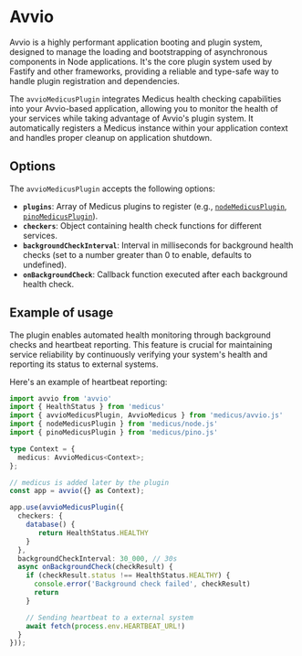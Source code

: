 # Avvio <Badge type="warning" text="Third-Party" />

Avvio is a highly performant application booting and plugin system, designed to manage the loading and bootstrapping of asynchronous components in Node applications. It's the core plugin system used by Fastify and other frameworks, providing a reliable and type-safe way to handle plugin registration and dependencies.

The `avvioMedicusPlugin` integrates Medicus health checking capabilities into your Avvio-based application, allowing you to monitor the health of your services while taking advantage of Avvio's plugin system. It automatically registers a Medicus instance within your application context and handles proper cleanup on application shutdown.

## Options

The `avvioMedicusPlugin` accepts the following options:

- **`plugins`**: Array of Medicus plugins to register (e.g., [`nodeMedicusPlugin`](/integrations/node), [`pinoMedicusPlugin`](/integrations/pino)).
- **`checkers`**: Object containing health check functions for different services.
- **`backgroundCheckInterval`**: Interval in milliseconds for background health checks (set to a number greater than 0 to enable, defaults to undefined).
- **`onBackgroundCheck`**: Callback function executed after each background health check.

## Example of usage

The plugin enables automated health monitoring through background checks and heartbeat reporting. This feature is crucial for maintaining service reliability by continuously verifying your system's health and reporting its status to external systems.

Here's an example of heartbeat reporting:

```ts
import avvio from 'avvio'
import { HealthStatus } from 'medicus'
import { avvioMedicusPlugin, AvvioMedicus } from 'medicus/avvio.js'
import { nodeMedicusPlugin } from 'medicus/node.js'
import { pinoMedicusPlugin } from 'medicus/pino.js'

type Context = {
  medicus: AvvioMedicus<Context>;
};

// medicus is added later by the plugin
const app = avvio({} as Context);

app.use(avvioMedicusPlugin({
  checkers: {
    database() {
       return HealthStatus.HEALTHY
    }
  },
  backgroundCheckInterval: 30_000, // 30s
  async onBackgroundCheck(checkResult) {
    if (checkResult.status !== HealthStatus.HEALTHY) {
      console.error('Background check failed', checkResult)
      return
    }

    // Sending heartbeat to a external system
    await fetch(process.env.HEARTBEAT_URL!) 
  }
}));
```